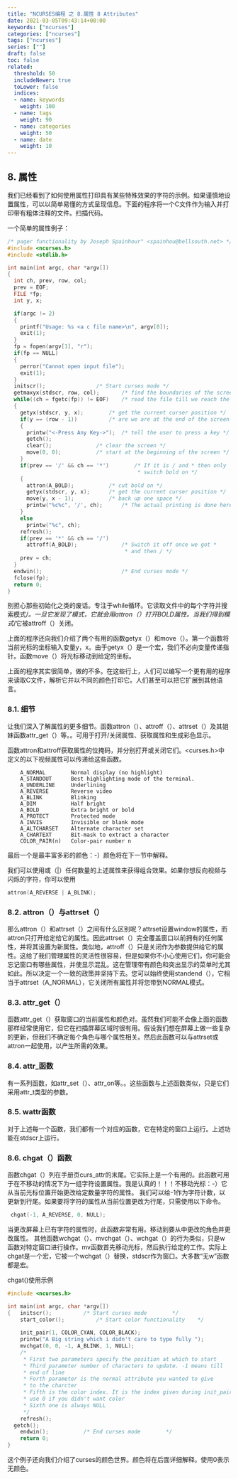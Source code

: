 ```yaml
---
title: "NCURSES编程 之 8.属性 8 Attributes"
date: 2021-03-05T09:43:14+08:00
keywords: ["ncurses"]
categories: ["ncurses"]
tags: ["ncurses"]
series: [""]
draft: false
toc: false
related:
  threshold: 50
  includeNewer: true
  toLower: false
  indices:
  - name: keywords
    weight: 100
  - name: tags
    weight: 90
  - name: categories
    weight: 50
  - name: date
    weight: 10
---
```


## 8. 属性
我们已经看到了如何使用属性打印具有某些特殊效果的字符的示例。如果谨慎地设置属性，可以以简单易懂的方式呈现信息。下面的程序将一个C文件作为输入并打印带有粗体注释的文件。扫描代码。

一个简单的属性例子：
```cpp
/* pager functionality by Joseph Spainhour" <spainhou@bellsouth.net> */
#include <ncurses.h>
#include <stdlib.h>

int main(int argc, char *argv[])
{ 
  int ch, prev, row, col;
  prev = EOF;
  FILE *fp;
  int y, x;

  if(argc != 2)
  {
    printf("Usage: %s <a c file name>\n", argv[0]);
    exit(1);
  }
  fp = fopen(argv[1], "r");
  if(fp == NULL)
  {
    perror("Cannot open input file");
    exit(1);
  }
  initscr();				/* Start curses mode */
  getmaxyx(stdscr, row, col);		/* find the boundaries of the screeen */
  while((ch = fgetc(fp)) != EOF)	/* read the file till we reach the end */
  {
    getyx(stdscr, y, x);		/* get the current curser position */
    if(y == (row - 1))			/* are we are at the end of the screen */
    {
      printw("<-Press Any Key->");	/* tell the user to press a key */
      getch();
      clear();				/* clear the screen */
      move(0, 0);			/* start at the beginning of the screen */
    }
    if(prev == '/' && ch == '*')    	/* If it is / and * then only
                                     	 * switch bold on */    
    {
      attron(A_BOLD);			/* cut bold on */
      getyx(stdscr, y, x);		/* get the current curser position */
      move(y, x - 1);			/* back up one space */
      printw("%c%c", '/', ch); 		/* The actual printing is done here */
    }
    else
      printw("%c", ch);
    refresh();
    if(prev == '*' && ch == '/')
      attroff(A_BOLD);        		/* Switch it off once we got *
                                 	 * and then / */
    prev = ch;
  }
  endwin();                       	/* End curses mode */
  fclose(fp);
  return 0;
}
```
别担心那些初始化之类的废话。专注于while循环。它读取文件中的每个字符并搜索模式/*。一旦它发现了模式，它就会用attron（）打开BOLD属性。当我们得到模式*/它被attroff（）关闭。

上面的程序还向我们介绍了两个有用的函数getyx（）和move（）。第一个函数将当前光标的坐标输入变量y，x。由于getyx（）是一个宏，我们不必向变量传递指针。函数move（）将光标移动到给定的坐标。

上面的程序其实很简单，做的不多。在这些行上，人们可以编写一个更有用的程序来读取C文件，解析它并以不同的颜色打印它。人们甚至可以把它扩展到其他语言。

### 8.1. 细节
让我们深入了解属性的更多细节。函数attron（）、attroff（）、attrset（）及其姐妹函数attr_get（）等。。可用于打开/关闭属性、获取属性和生成彩色显示。

函数attron和attroff获取属性的位掩码，并分别打开或关闭它们。<curses.h>中定义的以下视频属性可以传递给这些函数。
```text
    A_NORMAL        Normal display (no highlight)
    A_STANDOUT      Best highlighting mode of the terminal.
    A_UNDERLINE     Underlining
    A_REVERSE       Reverse video
    A_BLINK         Blinking
    A_DIM           Half bright
    A_BOLD          Extra bright or bold
    A_PROTECT       Protected mode
    A_INVIS         Invisible or blank mode
    A_ALTCHARSET    Alternate character set
    A_CHARTEXT      Bit-mask to extract a character
    COLOR_PAIR(n)   Color-pair number n 
```
最后一个是最丰富多彩的颜色：-）颜色将在下一节中解释。

我们可以使用或（|）任何数量的上述属性来获得组合效果。如果你想反向视频与闪烁的字符，你可以使用
```cpp
attron(A_REVERSE | A_BLINK);
```
### 8.2. attron（）与attrset（）
那么attron（）和attrset（）之间有什么区别呢？attrset设置window的属性，而attron只打开给定给它的属性。因此attrset（）完全覆盖窗口以前拥有的任何属性，并将其设置为新属性。类似地，attroff（）只是关闭作为参数提供给它的属性。这给了我们管理属性的灵活性很容易，但是如果你不小心使用它们，你可能会忘记窗口有哪些属性，并使显示混乱。这在管理带有颜色和突出显示的菜单时尤其如此。所以决定一个一致的政策并坚持下去。您可以始终使用standend（），它相当于attrset（A_NORMAL），它关闭所有属性并将您带到NORMAL模式。

### 8.3. attr_get（）
函数attr_get（）获取窗口的当前属性和颜色对。虽然我们可能不会像上面的函数那样经常使用它，但它在扫描屏幕区域时很有用。假设我们想在屏幕上做一些复杂的更新，但我们不确定每个角色与哪个属性相关。然后此函数可以与attrset或attron一起使用，以产生所需的效果。

### 8.4. attr_函数
有一系列函数，如attr_set（）、attr_on等。。这些函数与上述函数类似，只是它们采用attr_t类型的参数。

### 8.5. wattr函数
对于上述每一个函数，我们都有一个对应的函数，它在特定的窗口上运行。上述功能在stdscr上运行。

### 8.6. chgat（）函数
函数chgat（）列在手册页curs_attr的末尾。它实际上是一个有用的。此函数可用于在不移动的情况下为一组字符设置属性。我是认真的！！！不移动光标：-）它从当前光标位置开始更改给定数量字符的属性。
我们可以给-1作为字符计数，以更新到行尾。如果要将字符的属性从当前位置更改为行尾，只需使用以下命令。
```cpp
 chgat(-1, A_REVERSE, 0, NULL);
```
当更改屏幕上已有字符的属性时，此函数非常有用。移动到要从中更改的角色并更改属性。
其他函数wchgat（）、mvchgat（）、wchgat（）的行为类似，只是w函数对特定窗口进行操作。mv函数首先移动光标，然后执行给定的工作。实际上chgat是一个宏，它被一个wchgat（）替换，stdscr作为窗口。大多数“无w”函数都是宏。

chgat()使用示例
```cpp
#include <ncurses.h>

int main(int argc, char *argv[])
{	initscr();			/* Start curses mode 		*/
	start_color();			/* Start color functionality	*/
	
	init_pair(1, COLOR_CYAN, COLOR_BLACK);
	printw("A Big string which i didn't care to type fully ");
	mvchgat(0, 0, -1, A_BLINK, 1, NULL);	
	/* 
	 * First two parameters specify the position at which to start 
	 * Third parameter number of characters to update. -1 means till 
	 * end of line
	 * Forth parameter is the normal attribute you wanted to give 
	 * to the charcter
	 * Fifth is the color index. It is the index given during init_pair()
	 * use 0 if you didn't want color
	 * Sixth one is always NULL 
	 */
	refresh();
  getch();
	endwin();			/* End curses mode		  */
	return 0;
}
```
这个例子还向我们介绍了curses的颜色世界。颜色将在后面详细解释。使用0表示无颜色。

